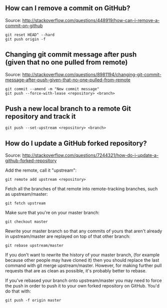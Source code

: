 ## How can I remove a commit on GitHub?
Source: http://stackoverflow.com/questions/448919/how-can-i-remove-a-commit-on-github
```
git reset HEAD^ --hard
git push origin -f
```

## Changing git commit message after push <br/>(given that no one pulled from remote)
Source: http://stackoverflow.com/questions/8981194/changing-git-commit-message-after-push-given-that-no-one-pulled-from-remote
```
git commit --amend -m "New commit message"
git push --force-with-lease <repository> <branch>
```

## Push a new local branch to a remote Git repository and track it
```
git push --set-upstream <repository> <branch>
```

## How do I update a GitHub forked repository?
Source: http://stackoverflow.com/questions/7244321/how-do-i-update-a-github-forked-repository

Add the remote, call it "upstream":
```
git remote add upstream <repository>
```
Fetch all the branches of that remote into remote-tracking branches, such as upstream/master:
```
git fetch upstream
```
Make sure that you're on your master branch:
```
git checkout master
```
Rewrite your master branch so that any commits of yours that
aren't already in upstream/master are replayed on top of that
other branch:
```
git rebase upstream/master
```
If you don't want to rewrite the history of your master branch,
(for example because other people may have cloned it)
then you should replace the last command with git merge upstream/master.
However, for making further pull requests that are as clean as possible, it's probably better to rebase.

If you've rebased your branch onto upstream/master you may need to force the push 
in order to push it to your own forked repository on GitHub. You'd do that with:
```
git push -f origin master
```
